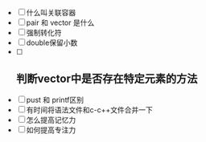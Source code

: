 - [ ] 什么叫关联容器   
- [ ] pair 和 vector<pair> 是什么
- [ ] 强制转化符
- [ ] double保留小数
- [ ] ## 判断vector中是否存在特定元素的方法
- [ ] pust 和 printf区别
- [ ] 有时间将语法文件和c-c++文件合并一下
- [ ] 怎么提高记忆力
- [ ] 如何提高专注力